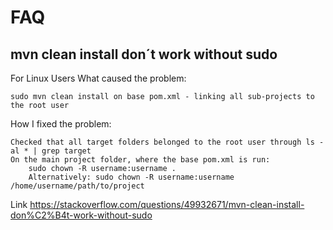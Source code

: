 # FAQ
## mvn clean install don´t work without sudo 
For Linux Users
What caused the problem:

    sudo mvn clean install on base pom.xml - linking all sub-projects to the root user

How I fixed the problem:

    Checked that all target folders belonged to the root user through ls -al * | grep target
    On the main project folder, where the base pom.xml is run:
        sudo chown -R username:username .
        Alternatively: sudo chown -R username:username /home/username/path/to/project

Link https://stackoverflow.com/questions/49932671/mvn-clean-install-don%C2%B4t-work-without-sudo
